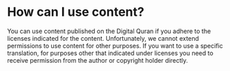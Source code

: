 # How can I use content?

You can use content published on the Digital Quran if you adhere to the licenses indicated for the content. Unfortunately, we cannot extend permissions to use content for other purposes. If you want to use a specific translation, for purposes other that indicated under licenses you need to receive permission from the author or copyright holder directly.

